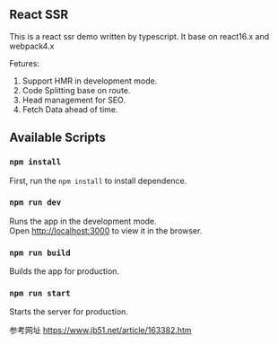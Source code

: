 ## React SSR

This is a react ssr demo written by typescript. It base on react16.x and webpack4.x

Fetures:

1. Support HMR in development mode.
2. Code Splitting base on route.
3. Head management for SEO.
4. Fetch Data ahead of time.

## Available Scripts

### `npm install`

First, run the `npm install` to install dependence.

### `npm run dev`

Runs the app in the development mode.<br>
Open [http://localhost:3000](http://localhost:3000) to view it in the browser.

### `npm run build`

Builds the app for production.

### `npm run start`

Starts the server for production.

参考网址 https://www.jb51.net/article/163382.htm